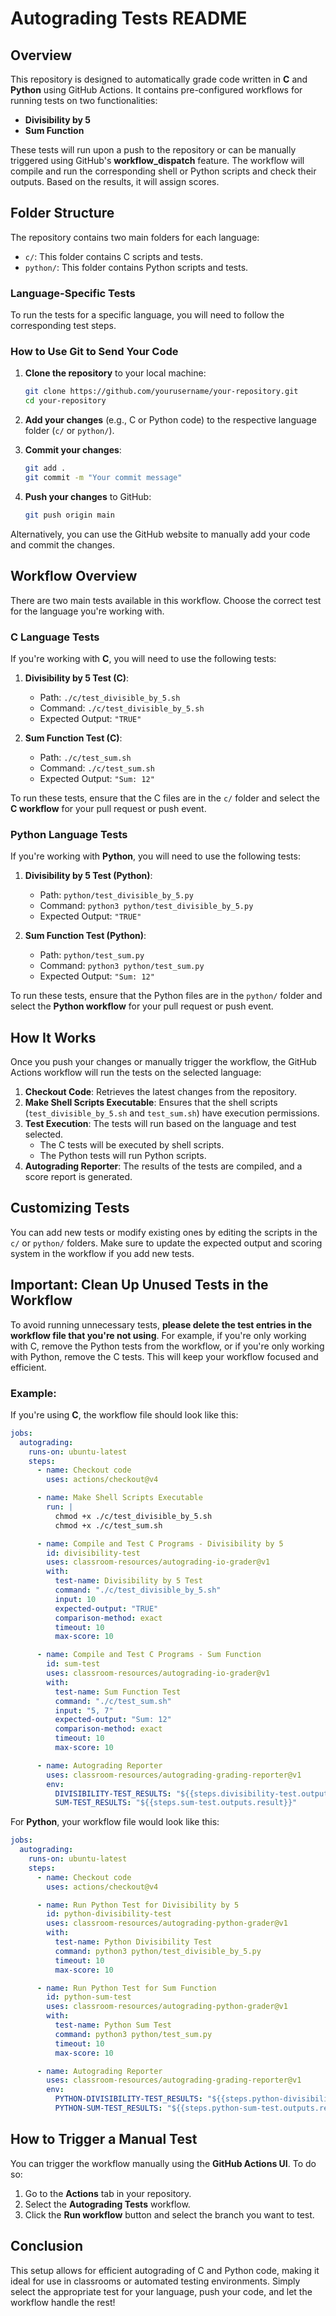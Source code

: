 # Autograding Tests README

## Overview

This repository is designed to automatically grade code written in **C** and **Python** using GitHub Actions. It contains pre-configured workflows for running tests on two functionalities:

- **Divisibility by 5**
- **Sum Function**

These tests will run upon a push to the repository or can be manually triggered using GitHub's **workflow_dispatch** feature. The workflow will compile and run the corresponding shell or Python scripts and check their outputs. Based on the results, it will assign scores.

## Folder Structure

The repository contains two main folders for each language:

- `c/`: This folder contains C scripts and tests.
- `python/`: This folder contains Python scripts and tests.

### Language-Specific Tests

To run the tests for a specific language, you will need to follow the corresponding test steps.

### How to Use Git to Send Your Code

1. **Clone the repository** to your local machine:
    ```bash
    git clone https://github.com/yourusername/your-repository.git
    cd your-repository
    ```

2. **Add your changes** (e.g., C or Python code) to the respective language folder (`c/` or `python/`).

3. **Commit your changes**:
    ```bash
    git add .
    git commit -m "Your commit message"
    ```

4. **Push your changes** to GitHub:
    ```bash
    git push origin main
    ```

Alternatively, you can use the GitHub website to manually add your code and commit the changes.

## Workflow Overview

There are two main tests available in this workflow. Choose the correct test for the language you're working with.

### C Language Tests

If you're working with **C**, you will need to use the following tests:

1. **Divisibility by 5 Test (C)**:
   - Path: `./c/test_divisible_by_5.sh`
   - Command: `./c/test_divisible_by_5.sh`
   - Expected Output: `"TRUE"`

2. **Sum Function Test (C)**:
   - Path: `./c/test_sum.sh`
   - Command: `./c/test_sum.sh`
   - Expected Output: `"Sum: 12"`

To run these tests, ensure that the C files are in the `c/` folder and select the **C workflow** for your pull request or push event.

### Python Language Tests

If you're working with **Python**, you will need to use the following tests:

1. **Divisibility by 5 Test (Python)**:
   - Path: `python/test_divisible_by_5.py`
   - Command: `python3 python/test_divisible_by_5.py`
   - Expected Output: `"TRUE"`

2. **Sum Function Test (Python)**:
   - Path: `python/test_sum.py`
   - Command: `python3 python/test_sum.py`
   - Expected Output: `"Sum: 12"`

To run these tests, ensure that the Python files are in the `python/` folder and select the **Python workflow** for your pull request or push event.

## How It Works

Once you push your changes or manually trigger the workflow, the GitHub Actions workflow will run the tests on the selected language:

1. **Checkout Code**: Retrieves the latest changes from the repository.
2. **Make Shell Scripts Executable**: Ensures that the shell scripts (`test_divisible_by_5.sh` and `test_sum.sh`) have execution permissions.
3. **Test Execution**: The tests will run based on the language and test selected.
   - The C tests will be executed by shell scripts.
   - The Python tests will run Python scripts.
4. **Autograding Reporter**: The results of the tests are compiled, and a score report is generated.

## Customizing Tests

You can add new tests or modify existing ones by editing the scripts in the `c/` or `python/` folders. Make sure to update the expected output and scoring system in the workflow if you add new tests.

## Important: Clean Up Unused Tests in the Workflow

To avoid running unnecessary tests, **please delete the test entries in the workflow file that you're not using**. For example, if you're only working with C, remove the Python tests from the workflow, or if you're only working with Python, remove the C tests. This will keep your workflow focused and efficient.

### Example:

If you're using **C**, the workflow file should look like this:

```yaml
jobs:
  autograding:
    runs-on: ubuntu-latest
    steps:
      - name: Checkout code
        uses: actions/checkout@v4

      - name: Make Shell Scripts Executable
        run: |
          chmod +x ./c/test_divisible_by_5.sh
          chmod +x ./c/test_sum.sh

      - name: Compile and Test C Programs - Divisibility by 5
        id: divisibility-test
        uses: classroom-resources/autograding-io-grader@v1
        with:
          test-name: Divisibility by 5 Test
          command: "./c/test_divisible_by_5.sh"
          input: 10
          expected-output: "TRUE"
          comparison-method: exact
          timeout: 10
          max-score: 10

      - name: Compile and Test C Programs - Sum Function
        id: sum-test
        uses: classroom-resources/autograding-io-grader@v1
        with:
          test-name: Sum Function Test
          command: "./c/test_sum.sh"
          input: "5, 7"
          expected-output: "Sum: 12"
          comparison-method: exact
          timeout: 10
          max-score: 10

      - name: Autograding Reporter
        uses: classroom-resources/autograding-grading-reporter@v1
        env:
          DIVISIBILITY-TEST_RESULTS: "${{steps.divisibility-test.outputs.result}}"
          SUM-TEST_RESULTS: "${{steps.sum-test.outputs.result}}"
```

For **Python**, your workflow file would look like this:

```yaml
jobs:
  autograding:
    runs-on: ubuntu-latest
    steps:
      - name: Checkout code
        uses: actions/checkout@v4

      - name: Run Python Test for Divisibility by 5
        id: python-divisibility-test
        uses: classroom-resources/autograding-python-grader@v1
        with:
          test-name: Python Divisibility Test
          command: python3 python/test_divisible_by_5.py
          timeout: 10
          max-score: 10

      - name: Run Python Test for Sum Function
        id: python-sum-test
        uses: classroom-resources/autograding-python-grader@v1
        with:
          test-name: Python Sum Test
          command: python3 python/test_sum.py
          timeout: 10
          max-score: 10

      - name: Autograding Reporter
        uses: classroom-resources/autograding-grading-reporter@v1
        env:
          PYTHON-DIVISIBILITY-TEST_RESULTS: "${{steps.python-divisibility-test.outputs.result}}"
          PYTHON-SUM-TEST_RESULTS: "${{steps.python-sum-test.outputs.result}}"
```

## How to Trigger a Manual Test

You can trigger the workflow manually using the **GitHub Actions UI**. To do so:

1. Go to the **Actions** tab in your repository.
2. Select the **Autograding Tests** workflow.
3. Click the **Run workflow** button and select the branch you want to test.

## Conclusion

This setup allows for efficient autograding of C and Python code, making it ideal for use in classrooms or automated testing environments. Simply select the appropriate test for your language, push your code, and let the workflow handle the rest!
